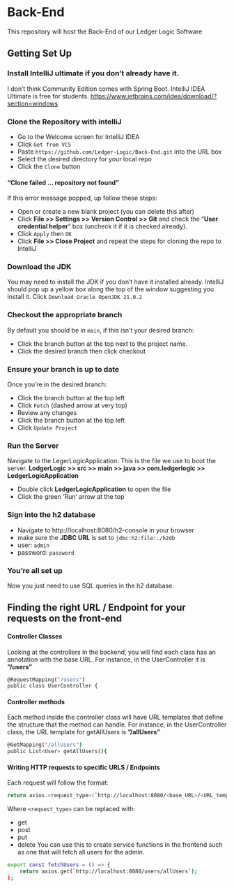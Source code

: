 # Back-End
This repository will host the Back-End of our Ledger Logic Software

## Getting Set Up
### Install IntelliJ ultimate if you don’t already have it.
I don’t think Community Edition comes with Spring Boot.
IntelliJ IDEA Ultimate is free for students.
https://www.jetbrains.com/idea/download/?section=windows

### Clone the Repository with intelliJ
- Go to the Welcome screen for IntelliJ IDEA
- Click ```Get from VCS```
- Paste ```https://github.com/Ledger-Logic/Back-End.git``` into the URL box
- Select the desired directory for your local repo
- Click the ```Clone``` button

#### “Clone failed … repository not found”
If this error message popped, up follow these steps:
- Open or create a new blank project (you can delete this after)
- Click **File >> Settings >> Version Control >> Git** and check the “**User credential helper**” box (uncheck it if it is checked already).
- Click ```Apply``` then ```OK```
- Click **File >> Close Project** and repeat the steps for cloning the repo to IntelliJ

### Download the JDK
You may need to install the JDK if you don’t have it installed already.
IntelliJ should pop up a yellow box along the top of the window suggesting you install it.
Click ```Download Oracle OpenJDK 21.0.2```

### Checkout the appropriate branch
By default you should be in ```main```, if this isn’t your desired branch:
- Click the branch button at the top next to the project name.
- Click the desired branch then click checkout

### Ensure your branch is up to date
Once you’re in the desired branch: 
- Click the branch button at the top left
- Click ```Fetch``` (dashed arrow at very top)
- Review any changes
- Click the branch button at the top left
- Click ```Update Project```


### Run the Server
Navigate to the LegerLogicApplication. This is the file we use to boot the server.
**LodgerLogic >> src >> main >> java >> com.ledgerlogic >> LedgerLogicApplication**
- Double click **LedgerLogicApplication** to open the file
- Click the green ‘Run’ arrow at the top

### Sign into the h2 database
- Navigate to http://localhost:8080/h2-console in your browser
- make sure the **JDBC URL** is set to ```jdbc:h2:file:./h2db```
- user: ```admin```
- password: ```password```

### You’re all set up
Now you just need to use SQL queries in the h2 database.

## Finding the right URL / Endpoint for your requests on the front-end
#### Controller Classes
Looking at the controllers in the backend, you will find each class has an annotation with the base URL.
For instance, in the UserController it is **”/users”**
```bash
@RequestMapping("/users")
public class UserController {
```
#### Controller methods
Each method inside the controller class will have URL templates that define the structure that the method can handle. 
For instance, in the UserController class, the URL template for getAllUsers is **”/allUsers”**
```bash
@GetMapping("/allUsers")
public List<User> getAllUsers(){
```
#### Writing HTTP requests to specific URLS / Endpoints
Each request will follow the format:
```bash
return axios.<request_type>(`http://localhost:8080/<base_URL>/<URL_template>`);
```
Where ```<request_type>``` can be replaced with:
- get
- post
- put
- delete
You can use this to create service functions in the frontend such as one that will fetch all users for the admin.
```bash
export const fetchUsers = () => {
    return axios.get(`http://localhost:8080/users/allUsers`);
};
```






